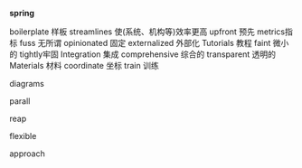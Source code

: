 **spring**

boilerplate 样板
streamlines 使(系统、机构等)效率更高
upfront 预先
metrics指标
fuss 无所谓
opinionated 固定
externalized 外部化
Tutorials 教程
faint 微小的
tightly牢固
Integration 集成
comprehensive 综合的
transparent 透明的
Materials 材料
coordinate 坐标
train 训练

diagrams

parall

reap 

flexible 

approach 



